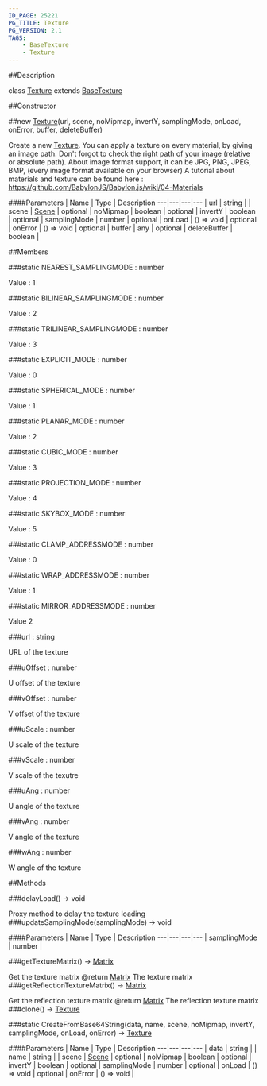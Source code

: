 ```yaml
---
ID_PAGE: 25221
PG_TITLE: Texture
PG_VERSION: 2.1
TAGS:
    - BaseTexture
    - Texture
---
```

##Description

class [Texture](/classes/2.2-alpha/Texture) extends [BaseTexture](/classes/2.2-alpha/BaseTexture)



##Constructor

##new [Texture](/classes/2.2-alpha/Texture)(url, scene, noMipmap, invertY, samplingMode, onLoad, onError, buffer, deleteBuffer)

Create a new [Texture](/classes/2.2-alpha/Texture).
You can apply a texture on every material, by giving an image path.
Don't forgot to check the right path of your image (relative or absolute path). About image format support, it can be JPG, PNG, JPEG, BMP, (every image format available on your browser)
A tutorial about materials and texture can be found here : https://github.com/BabylonJS/Babylon.js/wiki/04-Materials

####Parameters
 | Name | Type | Description
---|---|---|---
 | url | string | 
 | scene | [Scene](/classes/2.2-alpha/Scene) | 
optional | noMipmap | boolean | 
optional | invertY | boolean | 
optional | samplingMode | number | 
optional | onLoad | () =&gt; void | 
optional | onError | () =&gt; void | 
optional | buffer | any | 
optional | deleteBuffer | boolean | 

##Members

###static NEAREST_SAMPLINGMODE : number

Value : 1

###static BILINEAR_SAMPLINGMODE : number

Value : 2

###static TRILINEAR_SAMPLINGMODE : number

Value : 3

###static EXPLICIT_MODE : number

Value : 0

###static SPHERICAL_MODE : number

Value : 1

###static PLANAR_MODE : number

Value : 2

###static CUBIC_MODE : number

Value : 3

###static PROJECTION_MODE : number

Value : 4

###static SKYBOX_MODE : number

Value : 5

###static CLAMP_ADDRESSMODE : number

Value : 0

###static WRAP_ADDRESSMODE : number

Value : 1

###static MIRROR_ADDRESSMODE : number

Value 2

###url : string

URL of the texture

###uOffset : number

U offset of the texture

###vOffset : number

V offset of the texture

###uScale : number

U scale of the texture

###vScale : number

V scale of the texutre

###uAng : number

U angle of the texture

###vAng : number

V angle of the texture

###wAng : number

W angle of the texture

##Methods

###delayLoad() &rarr; void

Proxy method to delay the texture loading
###updateSamplingMode(samplingMode) &rarr; void



####Parameters
 | Name | Type | Description
---|---|---|---
 | samplingMode | number | 

###getTextureMatrix() &rarr; [Matrix](/classes/2.2-alpha/Matrix)

Get the texture matrix
@return [Matrix](/classes/2.2-alpha/Matrix) The texture matrix
###getReflectionTextureMatrix() &rarr; [Matrix](/classes/2.2-alpha/Matrix)

Get the reflection texture matrix
@return [Matrix](/classes/2.2-alpha/Matrix) The reflection texture matrix
###clone() &rarr; [Texture](/classes/2.2-alpha/Texture)


###static CreateFromBase64String(data, name, scene, noMipmap, invertY, samplingMode, onLoad, onError) &rarr; [Texture](/classes/2.2-alpha/Texture)



####Parameters
 | Name | Type | Description
---|---|---|---
 | data | string | 
 | name | string | 
 | scene | [Scene](/classes/2.2-alpha/Scene) | 
optional | noMipmap | boolean | 
optional | invertY | boolean | 
optional | samplingMode | number | 
optional | onLoad | () =&gt; void | 
optional | onError | () =&gt; void | 

